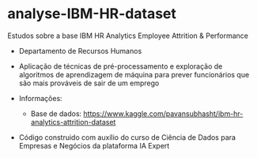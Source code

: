 # analyse-IBM-HR-dataset
Estudos sobre a base IBM HR Analytics Employee Attrition &amp; Performance

- Departamento de Recursos Humanos
- Aplicação de técnicas de pré-processamento e exploração de algoritmos de aprendizagem de máquina para prever funcionários que são mais prováveis de sair de um emprego
- Informações:
    - Base de dados: https://www.kaggle.com/pavansubhasht/ibm-hr-analytics-attrition-dataset

- Código construido com auxílio do curso de Ciência de Dados para Empresas e Negócios da plataforma IA Expert